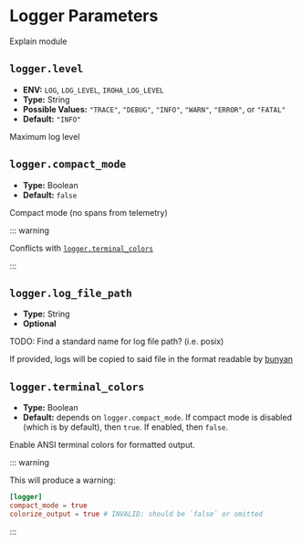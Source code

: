 # Logger Parameters

Explain module

## `logger.level`

- **ENV:** `LOG`, `LOG_LEVEL`, `IROHA_LOG_LEVEL`
- **Type:** String
- **Possible Values:** `"TRACE"`, `"DEBUG"`, `"INFO"`, `"WARN"`, `"ERROR"`,
  or `"FATAL"`
- **Default:** `"INFO"`

Maximum log level

## `logger.compact_mode`

- **Type:** Boolean
- **Default:** `false`

Compact mode (no spans from telemetry)

::: warning

Conflicts with [`logger.terminal_colors`](#logger-terminal-colors)

:::

## `logger.log_file_path`

- **Type:** String
- **Optional**

TODO: Find a standard name for log file path? (i.e. posix)

If provided, logs will be copied to said file in the format readable by
[bunyan](https://lib.rs/crates/bunyan)

## `logger.terminal_colors`

- **Type:** Boolean
- **Default:** depends on `logger.compact_mode`. If compact mode is
  disabled (which is by default), then `true`. If enabled, then `false`.

Enable ANSI terminal colors for formatted output.

::: warning

This will produce a warning:

```toml
[logger]
compact_mode = true
colorize_output = true # INVALID: should be `false` or omitted
```

:::

